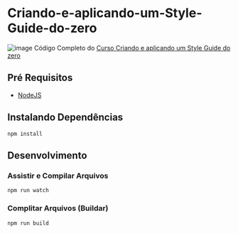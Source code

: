 # Criando-e-aplicando-um-Style-Guide-do-zero
![image](https://user-images.githubusercontent.com/16124264/139187434-20b2f360-1f61-426f-bbec-da823d422410.png)
Código Completo do [Curso Criando e aplicando um Style Guide do zero](https://bit.ly/3wLQ3Ln)

## Pré Requisitos

- [NodeJS](https://nodejs.org/en/)

## Instalando Dependências

```
npm install
```

## Desenvolvimento

### Assistir e Compilar Arquivos
```
npm run watch
```

### Complitar Arquivos (Buildar)
```
npm run build
```
